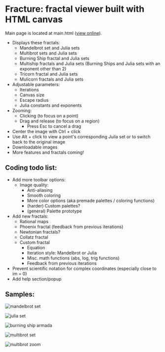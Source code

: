 # Fracture: fractal viewer built with HTML canvas
Main page is located at main.html ([view online](https://tang0226.github.io/fracture/main)).
* Displays these fractals:
  * Mandelbrot set and Julia sets
  * Multibrot sets and Julia sets
  * Burning Ship fractal and Julia sets
  * Multiship fractals and Julia sets (Burning Ships and Julia sets with an exponent other than 2)
  * Tricorn fractal and Julia sets
  * Mulicorn fractals and Julia sets
* Adjustable parameters:
  * Iterations
  * Canvas size
  * Escape radius
  * Julia constants and exponents
* Zooming:
  * Clicking (to focus on a point)
  * Drag and release (to focus on a region)
    * Press Esc to cancel a drag
* Center the image with Ctrl + click
* Use Alt + click to view a point's corresponding Juila set or to switch back to the original image
* Downloadable images
* More features and fractals coming!

## Coding todo list:
* Add more toolbar options:
  * Image quality:
    * Anti-aliasing
    * Smooth coloring
    * More color options (aka premade palettes / coloring functions)
    * (harder) Custom palettes?
    * (general) Palette prototype
* Add new fractals:
  * Rational maps
  * Phoenix fractal (feedback from previous iterations)
  * Newtonian fractals?
  * Collatz fractal
  * Custom fractal
    * Equation
    * Iteration style: Mandelbrot or Julia
    * Misc. math functions (abs, log, trig functions)
    * Feedback from previous iterations
* Prevent scientific notation for complex coordinates (especially close to im = 0)
* Add help section/popup

## Samples:
![mandelbrot set](https://github.com/tang0226/fractal/blob/master/samples/mandelbrot_set.png?raw=true)

![julia set](https://github.com/tang0226/fractal/blob/master/samples/julia_set_1.png?raw=true)

![burning ship armada](https://github.com/tang0226/fractal/blob/master/samples/burning_ship_armada.png?raw=true)

![multibrot set](https://github.com/tang0226/fractal/blob/master/samples/multibrot_3.png?raw=true)

![multibrot zoom](https://github.com/tang0226/fractal/blob/master/samples/multibrot_large.png?raw=true)
